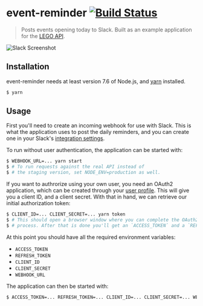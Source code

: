 # event-reminder [![Build Status](https://ci.webkom.dev/api/badges/webkom/event-reminder/status.svg)](https://ci.webkom.dev/webkom/event-reminder)

> Posts events opening today to Slack. Built as an example application for the [LEGO API](https://https://github.com/webkom/lego).

![Slack Screenshot](https://i.imgur.com/87MGVzK.png)

## Installation

event-reminder needs at least version 7.6 of Node.js, and
[yarn](https://yarnpkg.com/en/) installed.

```bash
$ yarn
```

## Usage

First you'll need to create an incoming webhook for use with Slack.
This is what the application uses to post the daily reminders, and you can
create one in your Slack's [integration settings](https://my.slack.com/services/new/incoming-webhook/).

To run without user authentication, the application can be started with:

```bash
$ WEBHOOK_URL=... yarn start
$ # To run requests against the real API instead of
$ # the staging version, set NODE_ENV=production as well.
```

If you want to authrorize using your own user, you need an OAuth2 application,
which can be created through your
[user profile](https://abakus.no/users/me/settings/oauth2).
This will give you a client ID, and a client secret. With that in hand, we can
retrieve our initial authorization token:

```bash
$ CLIENT_ID=... CLIENT_SECRET=... yarn token
$ # This should open a browser window where you can complete the OAuth2 sign-in
$ # process. After that is done you'll get an `ACCESS_TOKEN` and a `REFRESH_TOKEN`.
```

At this point you should have all the required environment variables:

* `ACCESS_TOKEN`
* `REFRESH_TOKEN`
* `CLIENT_ID`
* `CLIENT_SECRET`
* `WEBHOOK_URL`

The application can then be started with:

```bash
$ ACCESS_TOKEN=... REFRESH_TOKEN=... CLIENT_ID=... CLIENT_SECRET=... WEBHOOK_URL=... yarn start
```
